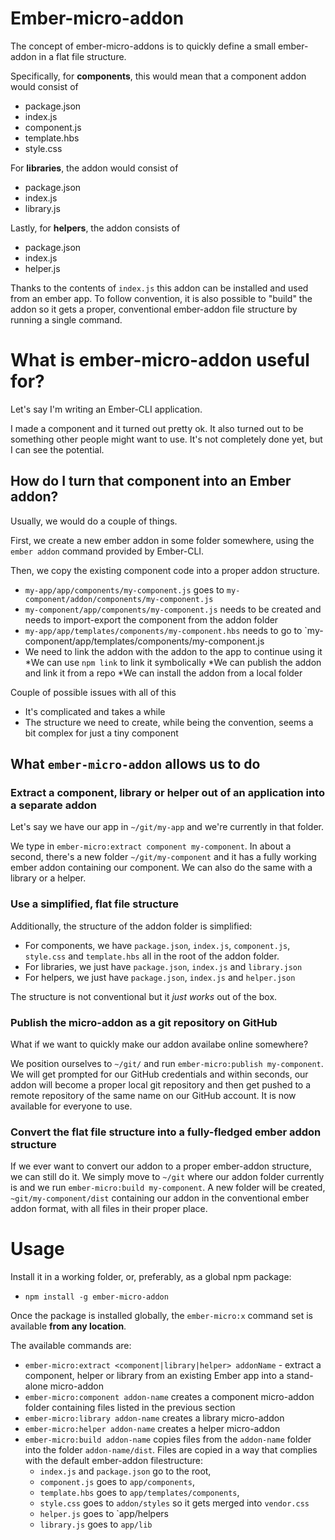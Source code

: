 # Ember-micro-addon

The concept of ember-micro-addons is to quickly define a small ember-addon in a flat file structure.

Specifically, for **components**, this would mean that a component addon would consist of

* package.json
* index.js
* component.js
* template.hbs
* style.css

For **libraries**, the addon would consist of

* package.json
* index.js
* library.js

Lastly, for **helpers**, the addon consists of

* package.json
* index.js
* helper.js

Thanks to the contents of `index.js` this addon can be installed and used from an ember app. To follow convention, it is also possible to "build" the addon so it gets a proper, conventional ember-addon file structure by running a single command.

# What is ember-micro-addon useful for?

Let's say I'm writing an Ember-CLI application.

I made a component and it turned out pretty ok. It also turned out to be something other people might want to use. It's not completely done yet, but I can see the potential.

## How do I turn that component into an Ember addon?

Usually, we would do a couple of things.

First, we create a new ember addon in some folder somewhere, using the `ember addon` command provided by Ember-CLI.

Then, we copy the existing component code into a proper addon structure.
* `my-app/app/components/my-component.js` goes to `my-component/addon/components/my-component.js`
* `my-component/app/components/my-component.js` needs to be created and needs to import-export the component from the addon folder
* `my-app/app/templates/components/my-component.hbs` needs to go to `my-component/app/templates/components/my-component.js
* We need to link the addon with the addon to the app to continue using it
  *We can use `npm link` to link it symbolically
  *We can publish the addon and link it from a repo
  *We can install the addon from a local folder

Couple of possible issues with all of this
* It's complicated and takes a while
* The structure we need to create, while being the convention, seems a bit complex for just a tiny component

## What `ember-micro-addon` allows us to do

### Extract a component, library or helper out of an application into a separate addon

Let's say we have our app in `~/git/my-app` and we're currently in that folder.

We type in `ember-micro:extract component my-component`. In about a second, there's a new folder `~/git/my-component` and it has a fully working ember addon containing our component. We can also do the same with a library or a helper.

### Use a simplified, flat file structure

Additionally, the structure of the addon folder is simplified:
* For components, we have `package.json`, `index.js`, `component.js`, `style.css` and `template.hbs` all in the root of the addon folder.
* For libraries, we just have `package.json`, `index.js` and `library.json`
* For helpers, we just have `package.json`, `index.js` and `helper.json`

The structure is not conventional but it _just works_ out of the box.

### Publish the micro-addon as a git repository on GitHub

What if we want to quickly make our addon availabe online somewhere?

We position ourselves to `~/git/` and run `ember-micro:publish my-component`. We will get prompted for our GitHub credentials and within seconds, our addon will become a proper local git repository and then get pushed to a remote repository of the same name on our GitHub account. It is now available for everyone to use.

### Convert the flat file structure into a fully-fledged ember addon structure

If we ever want to convert our addon to a proper ember-addon structure, we can still do it. We simply move to `~/git` where our addon folder currently is and we run `ember-micro:build my-component`. A new folder will be created, `~git/my-component/dist` containing our addon in the conventional ember addon format, with all files in their proper place.


# Usage

Install it in a working folder, or, preferably, as a global npm package:

* `npm install -g ember-micro-addon`

Once the package is installed globally, the `ember-micro:x` command set is available **from any location**. 

The available commands are:

* `ember-micro:extract <component|library|helper> addonName` - extract a component, helper or library from an existing Ember app into a stand-alone micro-addon
* `ember-micro:component addon-name` creates a component micro-addon folder containing files listed in the previous section
* `ember-micro:library addon-name` creates a library micro-addon
* `ember-micro:helper addon-name` creates a helper micro-addon
* `ember-micro:build addon-name` copies files from the `addon-name` folder into the folder `addon-name/dist`. Files are copied in a way that complies with the default ember-addon filestructure:
  * `index.js` and `package.json` go to the root,
  * `component.js` goes to `app/components`,
  * `template.hbs` goes to `app/templates/components`,
  * `style.css` goes to `addon/styles` so it gets merged into `vendor.css`
  * `helper.js` goes to `app/helpers
  * `library.js` goes to `app/lib`
